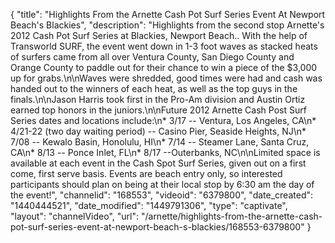 {
    "title": "Highlights From the Arnette Cash Pot Surf Series Event At Newport Beach's Blackies",
    "description": "Highlights from the second stop Arnette's 2012 Cash Pot Surf Series at Blackies, Newport Beach.. With the help of Transworld SURF, the event went down in 1-3 foot waves as stacked heats of surfers came from all over Ventura County, San Diego County and Orange County to paddle out for their chance to win a piece of the $3,000 up for grabs.\n\nWaves were shredded, good times were had and cash was handed out to the winners of each heat, as well as the top guys in the finals.\n\nJason Harris took first in the Pro-Am division and Austin Ortiz earned top honors in the juniors.\n\nFuture 2012 Arnette Cash Post Surf Series dates and locations include:\n* 3\/17 -- Ventura, Los Angeles, CA\n* 4\/21-22 (two day waiting period) -- Casino Pier, Seaside Heights, NJ\n* 7\/08 -- Kewalo Basin, Honolulu, HI\n* 7\/14 -- Steamer Lane, Santa Cruz, CA\n* 8\/13 -- Ponce Inlet, FL\n* 8\/17 --Outerbanks, NC\n\nLimited space is available at each event in the Cash Spot Surf Series, given out on a first come, first serve basis. Events are beach entry only, so interested participants should plan on being at their local stop by 6:30 am the day of the event!",
    "channelid": "168553",
    "videoid": "6379800",
    "date_created": "1440444521",
    "date_modified": "1449791306",
    "type": "captivate",
    "layout": "channelVideo",
    "url": "\/arnette\/highlights-from-the-arnette-cash-pot-surf-series-event-at-newport-beach-s-blackies\/168553-6379800"
}